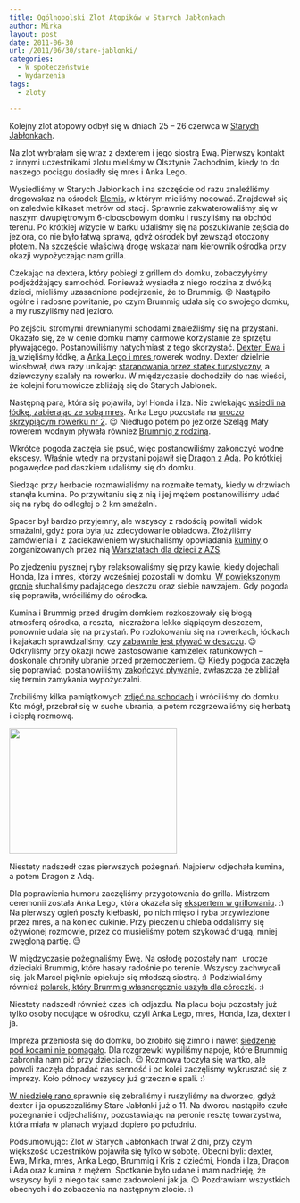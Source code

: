 ```yaml
---
title: Ogólnopolski Zlot Atopików w Starych Jabłonkach
author: Mirka
layout: post
date: 2011-06-30
url: /2011/06/30/stare-jablonki/
categories:
  - W społeczeństwie
  - Wydarzenia
tags:
  - zloty

---
```

Kolejny zlot atopowy odbył się w dniach 25 – 26 czerwca w <a title="Stare Jabłonki" href="http://maps.google.pl/maps?q=Stare+Jab%C5%82onki&hl=pl&ie=UTF8&ll=53.692844,20.091248&spn=0.024242,0.090122&sll=53.690154,20.085972&sspn=0.012122,0.02871&z=14" target="_blank">Starych Jabłonkach</a>.

Na zlot wybrałam się wraz z dexterem i jego siostrą Ewą. Pierwszy kontakt z innymi uczestnikami zlotu mieliśmy w Olsztynie Zachodnim, kiedy to do naszego pociągu dosiadły się mres i Anka Lego.

Wysiedliśmy w Starych Jabłonkach i na szczęście od razu znaleźliśmy drogowskaz na ośrodek <a title="Ośrodek Elemis" href="http://www.elemis.alpha.pl/index.html" target="_blank">Elemis</a>, w którym mieliśmy nocować. Znajdował się on zaledwie kilkaset metrów od stacji. Sprawnie zakwaterowaliśmy się w naszym dwupiętrowym 6-cioosobowym domku i ruszyliśmy na obchód terenu. Po krótkiej wizycie w barku udaliśmy się na poszukiwanie zejścia do jeziora, co nie było łatwą sprawą, gdyż ośrodek był zewsząd otoczony płotem. Na szczęście właściwą drogę wskazał nam kierownik ośrodka przy okazji wypożyczając nam grilla.

<!--more-->Czekając na dextera, który pobiegł z grillem do domku, zobaczyłyśmy podjeżdżający samochód. Ponieważ wysiadła z niego rodzina z dwójką dzieci, mieliśmy uzasadnione podejrzenie, że to Brummig. 😉 Nastąpiło ogólne i radosne powitanie, po czym Brummig udała się do swojego domku, a my ruszyliśmy nad jezioro.

Po zejściu stromymi drewnianymi schodami znaleźliśmy się na przystani. Okazało się, że w cenie domku mamy darmowe korzystanie ze sprzętu pływającego. Postanowiliśmy natychmiast z tego skorzystać. <a title="Dexter i Ewa na łódce" href="https://picasaweb.google.com/lh/photo/dVpBf69_IhINMIYBI6xFqP_R_iyZAL_wnPXqM1MLIOE?feat=directlink" target="_blank">Dexter, Ewa i ja </a>wzięliśmy łódkę, a <a title="Anka Lego i mres na rowerku wodnym" href="https://picasaweb.google.com/lh/photo/ZOA-AxDq9SgrrxtjylNRDv_R_iyZAL_wnPXqM1MLIOE?feat=directlink" target="_blank">Anka Lego i mres </a>rowerek wodny. Dexter dzielnie wiosłował, dwa razy unikając <a title="dexter unika staranowania przez statek" href="https://picasaweb.google.com/lh/photo/5F1YSAL_ZJeW42iecQSzGP_R_iyZAL_wnPXqM1MLIOE?feat=directlink" target="_blank">staranowania przez statek turystyczny</a>, a dziewczyny szalały na rowerku. W międzyczasie dochodziły do nas wieści, że kolejni forumowicze zbliżają się do Starych Jabłonek.

Następną parą, która się pojawiła, był Honda i Iza. Nie zwlekając <a title="mres, Honda i Iza na łódce" href="https://picasaweb.google.com/lh/photo/4kmbfe9sdOMfHY83FU1QQf_R_iyZAL_wnPXqM1MLIOE?feat=directlink" target="_blank">wsiedli na łódkę, zabierając ze sobą mres</a>. Anka Lego pozostała na <a title="Anka Lego na rowerku" href="https://picasaweb.google.com/lh/photo/nuHOgauqfyYIkUPxYtksbP_R_iyZAL_wnPXqM1MLIOE?feat=directlink" target="_blank">uroczo skrzypiącym rowerku nr 2</a>. 😉 Niedługo potem po jeziorze Szeląg Mały rowerem wodnym pływała również <a title="Brummig i Kris z dziećmi" href="https://picasaweb.google.com/lh/photo/tKcIFD34SCnIdJw1mKaKPP_R_iyZAL_wnPXqM1MLIOE?feat=directlink" target="_blank">Brummig z rodziną</a>.

Wkrótce pogoda zaczęła się psuć, więc postanowiliśmy zakończyć wodne ekscesy. Właśnie wtedy na przystani pojawił się <a title="Ewa, dexter, Iza, Honda, Dragon, Ada, mres" href="https://picasaweb.google.com/lh/photo/DX1_ItqeXJeINtR8Hp3JRv_R_iyZAL_wnPXqM1MLIOE?feat=directlink" target="_blank">Dragon z Adą</a>. Po krótkiej pogawędce pod daszkiem udaliśmy się do domku.

Siedząc przy herbacie rozmawialiśmy na rozmaite tematy, kiedy w drzwiach stanęła kumina. Po przywitaniu się z nią i jej mężem postanowiliśmy udać się na rybę do odległej o 2 km smażalni.

Spacer był bardzo przyjemny, ale wszyscy z radością powitali widok smażalni, gdyż pora była już zdecydowanie obiadowa. Złożyliśmy zamówienia i  z zaciekawieniem wysłuchaliśmy opowiadania <a title="Anka Lego, kumina i Ada" href="https://picasaweb.google.com/lh/photo/LRw_fKurWJASGtx1IsOlwP_R_iyZAL_wnPXqM1MLIOE?feat=directlink" target="_blank">kuminy</a> o zorganizowanych przez nią <a title="Warsztaty dla dzieci z AZS" href="http://fundacja-alabaster.org.pl/?p=880" target="_blank">Warsztatach dla dzieci z AZS</a>.

Po zjedzeniu pysznej ryby relaksowaliśmy się przy kawie, kiedy dojechali Honda, Iza i mres, którzy wcześniej pozostali w domku. <a title="mres, Anka Lego, Iza, Honda, kumina, Ada, Dragon" href="https://picasaweb.google.com/lh/photo/PPSACYNMf3e5AerVAQ70uf_R_iyZAL_wnPXqM1MLIOE?feat=directlink" target="_blank">W powiększonym gronie</a> słuchaliśmy padającego deszczu oraz siebie nawzajem. Gdy pogoda się poprawiła, wróciliśmy do ośrodka.

Kumina i Brummig przed drugim domkiem rozkoszowały się błogą atmosferą ośrodka, a reszta,  niezrażona lekko siąpiącym deszczem, ponownie udała się na przystań. Po rozlokowaniu się na rowerkach, łódkach i kajakach sprawdzaliśmy, czy <a title="Pływanie w deszczu ;)" href="https://picasaweb.google.com/lh/photo/yrqdyVW68EHgzHe3dM-CBP_R_iyZAL_wnPXqM1MLIOE?feat=directlink" target="_blank">zabawnie jest pływać w deszczu</a>. 😉 Odkryliśmy przy okazji nowe zastosowanie kamizelek ratunkowych – doskonale chroniły ubranie przed przemoczeniem. 😉 Kiedy pogoda zaczęła się poprawiać, postanowiliśmy <a title="Honda i Iza na rowerku" href="https://picasaweb.google.com/lh/photo/aqw7jn6SXCjDcAZ6i8YQov_R_iyZAL_wnPXqM1MLIOE?feat=directlink" target="_blank">zakończyć pływanie</a>, zwłaszcza że zbliżał się termin zamykania wypożyczalni.

Zrobiliśmy kilka pamiątkowych <a title="Mirka, dexter, Ewa, mres, Anka Lego, Dragon, Ada, Iza, Honda" href="https://picasaweb.google.com/lh/photo/rP0kbfIN4D5TK0QPn_iHE__R_iyZAL_wnPXqM1MLIOE?feat=directlink" target="_blank">zdjęć na schodach</a> i wróciliśmy do domku. Kto mógł, przebrał się w suche ubrania, a potem rozgrzewaliśmy się herbatą i ciepłą rozmową.

[<img class="aligncenter size-medium wp-image-2089" src="http://blog.atopowe.pl/wp-content/uploads/2011/06/SDC12322-300x225.jpg" alt="" width="300" height="225" srcset="http://blog.atopowe.pl/wp-content/uploads/2011/06/SDC12322-300x225.jpg 300w, http://blog.atopowe.pl/wp-content/uploads/2011/06/SDC12322.jpg 640w" sizes="(max-width: 300px) 100vw, 300px" />][1]

Niestety nadszedł czas pierwszych pożegnań. Najpierw odjechała kumina, a potem Dragon z Adą.

Dla poprawienia humoru zaczęliśmy przygotowania do grilla. Mistrzem ceremonii została Anka Lego, która okazała się <a title="Anka Lego jako mistrz grillowani​a" href="https://picasaweb.google.com/lh/photo/qeTVmD_b9ZGt33AUNInhav_R_iyZAL_wnPXqM1MLIOE?feat=directlink" target="_blank">ekspertem w grillowaniu</a>.  <img src="http://blog.atopowe.pl/wp-includes/images/smilies/simple-smile.png" alt=":)" class="wp-smiley" style="height: 1em; max-height: 1em;" />Na pierwszy ogień poszły kiełbaski, po nich mięso i ryba przywiezione przez mres, a na koniec cukinie. Przy pieczeniu chleba oddaliśmy się ożywionej rozmowie, przez co musieliśmy potem szykować drugą, mniej zwęgloną partię. 😉

W międzyczasie pożegnaliśmy Ewę. Na osłodę pozostały nam  urocze dzieciaki Brummig, które hasały radośnie po terenie. Wszyscy zachwycali się, jak Marcel pięknie opiekuje się młodszą siostrą.  <img src="http://blog.atopowe.pl/wp-includes/images/smilies/simple-smile.png" alt=":)" class="wp-smiley" style="height: 1em; max-height: 1em;" />Podziwialiśmy również <a title="Różowy polarek" href="http://brummig.blox.pl/2011/04/Polar-ny-powiew-wiosna.html" target="_blank">polarek, który Brummig własnoręcznie uszyła dla córeczki</a>. <img src="http://blog.atopowe.pl/wp-includes/images/smilies/simple-smile.png" alt=":)" class="wp-smiley" style="height: 1em; max-height: 1em;" />

Niestety nadszedł również czas ich odjazdu. Na placu boju pozostały już tylko osoby nocujące w ośrodku, czyli Anka Lego, mres, Honda, Iza, dexter i ja.

Impreza przeniosła się do domku, bo zrobiło się zimno i nawet <a title="Mirka i dexter oraz Iza i Honda pod kocami" href="https://picasaweb.google.com/lh/photo/6GZpk2IRADTgnMvfSpf8pv_R_iyZAL_wnPXqM1MLIOE?feat=directlink" target="_blank">siedzenie pod kocami nie pomagało</a>. Dla rozgrzewki wypiliśmy napoje, które Brummig zabroniła nam pić przy dzieciach. 😉 Rozmowa toczyła się wartko, ale powoli zaczęła dopadać nas senność i po kolei zaczęliśmy wykruszać się z imprezy. Koło północy wszyscy już grzecznie spali. <img src="http://blog.atopowe.pl/wp-includes/images/smilies/simple-smile.png" alt=":)" class="wp-smiley" style="height: 1em; max-height: 1em;" />

<a title="Do niedzieli dotrwali: Honda, Iza, mres, Anka Lego, dexter i Mirka" href="https://picasaweb.google.com/lh/photo/dL7TJM38mQcKInPcpd0fvv_R_iyZAL_wnPXqM1MLIOE?feat=directlink" target="_blank">W niedzielę rano </a>sprawnie się zebraliśmy i ruszyliśmy na dworzec, gdyż dexter i ja opuszczaliśmy Stare Jabłonki już o 11. Na dworcu nastąpiło czułe pożegnanie i odjechaliśmy, pozostawiając na peronie resztę towarzystwa, która miała w planach wyjazd dopiero po południu.

Podsumowując: Zlot w Starych Jabłonkach trwał 2 dni, przy czym większość uczestników pojawiła się tylko w sobotę. Obecni byli: dexter, Ewa, Mirka, mres, Anka Lego, Brummig i Kris z dziećmi, Honda i Iza, Dragon i Ada oraz kumina z mężem. Spotkanie było udane i mam nadzieję, że wszyscy byli z niego tak samo zadowoleni jak ja. 😉 Pozdrawiam wszystkich obecnych i do zobaczenia na następnym zlocie. <img src="http://blog.atopowe.pl/wp-includes/images/smilies/simple-smile.png" alt=":)" class="wp-smiley" style="height: 1em; max-height: 1em;" />

 [1]: http://blog.atopowe.pl/wp-content/uploads/2011/06/SDC12322.jpg "dexter, Ewa, Mirka, Ada, Dragon, Honda, Iza, mres"